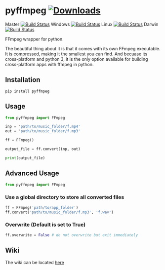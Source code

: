 # pyffmpeg  [![Downloads](https://pepy.tech/badge/pyffmpeg)](https://pepy.tech/project/pyffmpeg)
Master [![Build Status](https://travis-ci.com/deuteronomy-works/pyffmpeg.svg?branch=master)](https://travis-ci.com/deuteronomy-works/pyffmpeg)  Windows [![Build Status](https://travis-ci.com/deuteronomy-works/pyffmpeg.svg?branch=build-windows)](https://travis-ci.com/deuteronomy-works/pyffmpeg)  Linux [![Build Status](https://travis-ci.com/deuteronomy-works/pyffmpeg.svg?branch=build-linux)](https://travis-ci.com/deuteronomy-works/pyffmpeg)  Darwin [![Build Status](https://travis-ci.com/deuteronomy-works/pyffmpeg.svg?branch=build-darwin)](https://travis-ci.com/deuteronomy-works/pyffmpeg)

FFmpeg wrapper for python.

The beautiful thing about it is that it comes with its own FFmpeg executable. It is compressed, making it the smallest you can find. And becuase its cross-platform and python 3, it is the only option available for building cross-platform apps with ffmpeg in python.

## Installation
    pip install pyffmpeg

## Usage
```python
from pyffmpeg import FFmpeg

inp = 'path/to/music_folder/f.mp4'
out = 'path/to/music_folder/f.mp3'

ff = FFmpeg()

output_file = ff.convert(inp, out)

print(output_file)

```

## Advanced Usage
```python
from pyffmpeg import FFmpeg
```

### Use a global directory to store all converted files
```python
ff = FFmpeg('path/to/app_folder')
ff.convert('path/to/music_folder/f.mp3', 'f.wav')
```

### Overwrite (Default is set to True)
```python
ff.overwrite = False # do not overwrite but exit immediately
```

## Wiki
The wiki can be located [here](https://github.com/deuteronomy-works/pyffmpeg/wiki)
